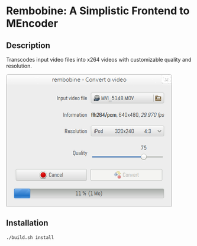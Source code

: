 # Rembobine: A Simplistic Frontend to MEncoder

## Description

Transcodes input video files into x264 videos with customizable quality and
resolution.

![Screenshot](screenshots/2013-06-20.png "Screenshot")

## Installation

	./build.sh install
